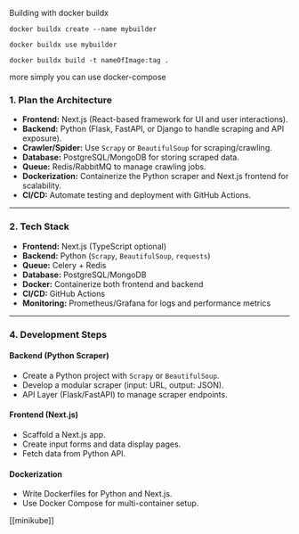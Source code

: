 
Building with docker buildx

```docker
docker buildx create --name mybuilder
```

```docker
docker buildx use mybuilder
```

```docker
docker buildx build -t nameOfImage:tag .
```

more simply you can use docker-compose



### 1. **Plan the Architecture**

- **Frontend:** Next.js (React-based framework for UI and user interactions).
- **Backend:** Python (Flask, FastAPI, or Django to handle scraping and API exposure).
- **Crawler/Spider:** Use `Scrapy` or `BeautifulSoup` for scraping/crawling.
- **Database:** PostgreSQL/MongoDB for storing scraped data.
- **Queue:** Redis/RabbitMQ to manage crawling jobs.
- **Dockerization:** Containerize the Python scraper and Next.js frontend for scalability.
- **CI/CD:** Automate testing and deployment with GitHub Actions.

---

### 2. **Tech Stack**

- **Frontend:** Next.js (TypeScript optional)
- **Backend:** Python (`Scrapy`, `BeautifulSoup`, `requests`)
- **Queue:** Celery + Redis
- **Database:** PostgreSQL/MongoDB
- **Docker:** Containerize both frontend and backend
- **CI/CD:** GitHub Actions
- **Monitoring:** Prometheus/Grafana for logs and performance metrics

----
### 4. **Development Steps**

#### Backend (Python Scraper)

- Create a Python project with `Scrapy` or `BeautifulSoup`.
- Develop a modular scraper (input: URL, output: JSON).
- API Layer (Flask/FastAPI) to manage scraper endpoints.

#### Frontend (Next.js)

- Scaffold a Next.js app.
- Create input forms and data display pages.
- Fetch data from Python API.

#### Dockerization

- Write Dockerfiles for Python and Next.js.
- Use Docker Compose for multi-container setup.

[[minikube]]